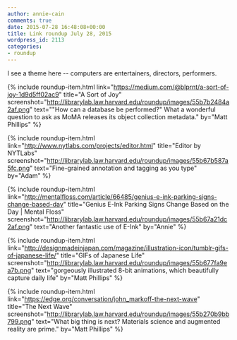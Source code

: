 ```yaml
---
author: annie-cain
comments: true
date: 2015-07-28 16:48:08+00:00
title: Link roundup July 28, 2015
wordpress_id: 2113
categories:
- roundup
---
```


I see a theme here -- computers are entertainers, directors, performers.

{% include roundup-item.html
  link="https://medium.com/@blprnt/a-sort-of-joy-1d9d5ff02ac9"
  title="A Sort of Joy"
  screenshot="http://librarylab.law.harvard.edu/roundup/images/55b7b2484a2af.png"
  text="\"How can a database be performed?\" What a wonderful question to ask as MoMA releases its object collection metadata."
  by="Matt Phillips"
%}

{% include roundup-item.html
  link="http://www.nytlabs.com/projects/editor.html"
  title="Editor by NYTLabs"
  screenshot="http://librarylab.law.harvard.edu/roundup/images/55b67b587a5fc.png"
  text="Fine-grained annotation and tagging as you type"
  by="Adam"
%}

{% include roundup-item.html
  link="http://mentalfloss.com/article/66485/genius-e-ink-parking-signs-change-based-day"
  title="Genius E-Ink Parking Signs Change Based on the Day | Mental Floss"
  screenshot="http://librarylab.law.harvard.edu/roundup/images/55b67a21dc2af.png"
  text="Another fantastic use of E-Ink"
  by="Annie"
%}

{% include roundup-item.html
  link="http://designmadeinjapan.com/magazine/illustration-icon/tumblr-gifs-of-japanese-life/"
  title="GIFs of Japanese Life"
  screenshot="http://librarylab.law.harvard.edu/roundup/images/55b677fa9ea7b.png"
  text="gorgeously illustrated 8-bit animations, which beautifully capture daily life"
  by="Matt Phillips"
%}

{% include roundup-item.html
  link="https://edge.org/conversation/john_markoff-the-next-wave"
  title="The Next Wave"
  screenshot="http://librarylab.law.harvard.edu/roundup/images/55b270b9bb799.png"
  text="What big thing is next? Materials science and augmented reality are prime."
  by="Matt Phillips"
%}
